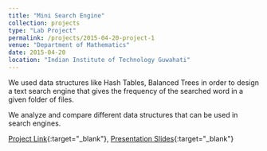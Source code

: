 ```yaml
---
title: "Mini Search Engine"
collection: projects
type: "Lab Project"
permalink: /projects/2015-04-20-project-1
venue: "Department of Mathematics"
date: 2015-04-20
location: "Indian Institute of Technology Guwahati"
---
```


We used data structures like Hash Tables, Balanced Trees in order to design a text search engine that gives the frequency of the searched word in a given folder of files.

We analyze and compare different data structures that can be used in search engines.

[Project Link](https://github.com/RaghavSomani/C-Cpp-programs/tree/master/Txt%20search%20engine){:target="_blank"}, [Presentation Slides](https://drive.google.com/file/d/1o7_x1R1c_hHFI8vzq4LuAJdvir2YsWjC/view?usp=sharing){:target="_blank"}